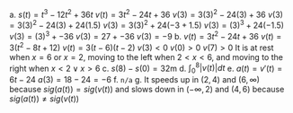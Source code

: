 a. $s(t) = t^3 - 12t^2 + 36t$
	$v(t) = 3t^2 - 24t + 36$
	$v(3) = 3(3)^2 - 24(3) + 36$
	$v(3) = 3(3)^2 - 24(3) + 24(1.5)$
	$v(3) = 3(3)^2 + 24(-3 + 1.5)$
	$v(3) = (3)^3 + 24(-1.5)$
	$v(3) = (3)^3 + -36$
	$v(3) = 27 + -36$
	$v(3) = -9$
b. $v(t) =3t^2 - 24t + 36$
	$v(t) =3(t^2 - 8t + 12)$
	$v(t) =3(t-6)(t-2)$
	$v(3) < 0$
	$v(0) > 0$
	$v(7) > 0$
	It is at rest when $x=6$ or $x=2$, moving to the left when $2<x<6$, and moving to the right when $x<2 \lor x>6$
c. $s(8) - s(0) = 32$m
d. $\int_0^8 |v(t)| dt$
e.  $a(t) =v'(t) = 6t - 24$
	$a(3) = 18 - 24 = -6$
f. `n/a`
g. It speeds up in $(2,4)$ and $(6,\infty)$ because $sig(a(t)) = sig(v(t))$ and slows down in $(-\infty, 2)$ and $(4,6)$ because $sig(a(t)) \neq sig(v(t))$